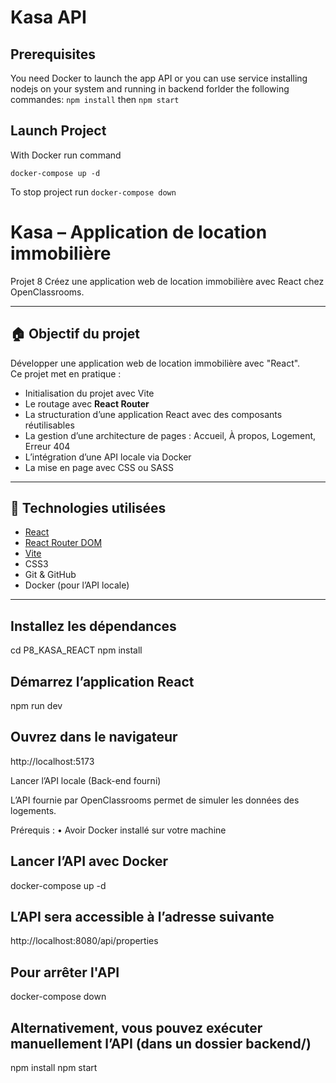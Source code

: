 # Kasa API

## Prerequisites

You need Docker to launch the app API or you can use service installing nodejs on your system and running in backend forlder the following commandes: `npm install` then `npm start`

## Launch Project

With Docker run command

`docker-compose up -d`

To stop project run
`docker-compose down`

# Kasa – Application de location immobilière

Projet 8 Créez une application web de location immobilière avec React chez OpenClassrooms.

---

## 🏠 Objectif du projet

Développer une application web de location immobilière avec "React".  
Ce projet met en pratique :

- Initialisation du projet avec Vite
- Le routage avec **React Router**
- La structuration d’une application React avec des composants réutilisables
- La gestion d’une architecture de pages : Accueil, À propos, Logement, Erreur 404
- L’intégration d’une API locale via Docker
- La mise en page avec CSS ou SASS

---

## 🚀 Technologies utilisées

- [React](https://reactjs.org/)
- [React Router DOM](https://reactrouter.com/)
- [Vite](https://vitejs.dev/)
- CSS3
- Git & GitHub
- Docker (pour l’API locale)

---

## Installez les dépendances

cd P8_KASA_REACT
npm install

## Démarrez l’application React

npm run dev

## Ouvrez dans le navigateur

http://localhost:5173

Lancer l’API locale (Back-end fourni)

L’API fournie par OpenClassrooms permet de simuler les données des logements.

Prérequis :
• Avoir Docker installé sur votre machine

## Lancer l’API avec Docker

docker-compose up -d

## L’API sera accessible à l’adresse suivante

http://localhost:8080/api/properties

## Pour arrêter l'API

docker-compose down

## Alternativement, vous pouvez exécuter manuellement l’API (dans un dossier backend/)

npm install
npm start
